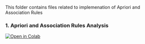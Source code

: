 This folder contains files related to implemenation of Apriori and Association Rules

### 1. Apriori and Association Rules Analysis

[![Open in Colab](https://colab.research.google.com/assets/colab-badge.svg)](https://colab.research.google.com/github/manaranjanp/ISB_MLUL2/blob/main/arules/Association_Rules_V1.ipynb)

